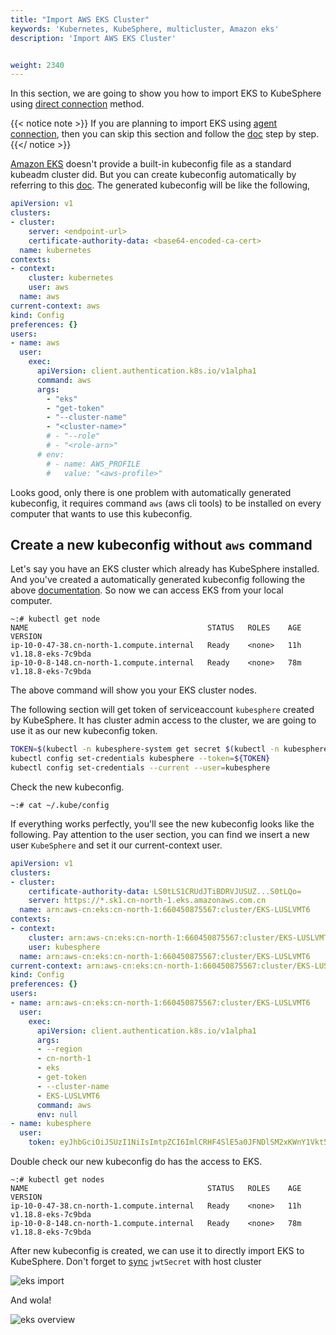 ```yaml
---
title: "Import AWS EKS Cluster"
keywords: 'Kubernetes, KubeSphere, multicluster, Amazon eks'
description: 'Import AWS EKS Cluster'


weight: 2340
---
```


In this section, we are going to show you how to import EKS to KubeSphere using [direct connection](../../enable-multicluster/direct-connection) method. 

{{< notice note >}}
If you are planning to import EKS using [agent connection](../../enable-multicluster/agent-connection), then you can skip this section and follow the [doc](../../enable-multicluster/agent-connection) step by step. 
{{</ notice >}}

[Amazon EKS](https://docs.aws.amazon.com/eks/index.html) doesn't provide a built-in kubeconfig file as a standard kubeadm cluster did. But you can create kubeconfig automatically by referring to this [doc](https://docs.aws.amazon.com/eks/latest/userguide/create-kubeconfig.html). The generated kubeconfig will be like the following,

```yaml
apiVersion: v1
clusters:
- cluster:
    server: <endpoint-url>
    certificate-authority-data: <base64-encoded-ca-cert>
  name: kubernetes
contexts:
- context:
    cluster: kubernetes
    user: aws
  name: aws
current-context: aws
kind: Config
preferences: {}
users:
- name: aws
  user:
    exec:
      apiVersion: client.authentication.k8s.io/v1alpha1
      command: aws
      args:
        - "eks"
        - "get-token"
        - "--cluster-name"
        - "<cluster-name>"
        # - "--role"
        # - "<role-arn>"
      # env:
        # - name: AWS_PROFILE
        #   value: "<aws-profile>"
```

Looks good, only there is one problem with automatically generated kubeconfig, it requires command `aws` (aws cli tools) to be installed on every computer that wants to use this kubeconfig. 

## Create a new kubeconfig without `aws` command
Let's say you have an EKS cluster which already has KubeSphere installed. And you've created a automatically generated kubeconfig following the above [documentation](https://docs.aws.amazon.com/eks/latest/userguide/create-kubeconfig.html). So now we can access EKS from your local computer.

```shell
~:# kubectl get node
NAME                                        STATUS   ROLES    AGE   VERSION
ip-10-0-47-38.cn-north-1.compute.internal   Ready    <none>   11h   v1.18.8-eks-7c9bda
ip-10-0-8-148.cn-north-1.compute.internal   Ready    <none>   78m   v1.18.8-eks-7c9bda
```
The above command will show you your EKS cluster nodes. 

The following section will get token of serviceaccount `kubesphere` created by KubeSphere. It has cluster admin access to the cluster, we are going to use it as our new kubeconfig token.

```bash
TOKEN=$(kubectl -n kubesphere-system get secret $(kubectl -n kubesphere-system get sa kubesphere -o jsonpath='{.secrets[0].name}') -o jsonpath='{.data.token}' | base64 -d)
kubectl config set-credentials kubesphere --token=${TOKEN}
kubectl config set-credentials --current --user=kubesphere
```

Check the new kubeconfig.
```
~:# cat ~/.kube/config
```

If everything works perfectly, you'll see the new kubeconfig looks like the following. Pay attention to the user section, you can find we insert a new user `KubeSphere` and set it our current-context user.

```yaml
apiVersion: v1
clusters:
- cluster:
    certificate-authority-data: LS0tLS1CRUdJTiBDRVJUSUZ...S0tLQo=
    server: https://*.sk1.cn-north-1.eks.amazonaws.com.cn
  name: arn:aws-cn:eks:cn-north-1:660450875567:cluster/EKS-LUSLVMT6
contexts:
- context:
    cluster: arn:aws-cn:eks:cn-north-1:660450875567:cluster/EKS-LUSLVMT6
    user: kubesphere
  name: arn:aws-cn:eks:cn-north-1:660450875567:cluster/EKS-LUSLVMT6
current-context: arn:aws-cn:eks:cn-north-1:660450875567:cluster/EKS-LUSLVMT6
kind: Config
preferences: {}
users:
- name: arn:aws-cn:eks:cn-north-1:660450875567:cluster/EKS-LUSLVMT6
  user:
    exec:
      apiVersion: client.authentication.k8s.io/v1alpha1
      args:
      - --region
      - cn-north-1
      - eks
      - get-token
      - --cluster-name
      - EKS-LUSLVMT6
      command: aws
      env: null
- name: kubesphere
  user:
    token: eyJhbGciOiJSUzI1NiIsImtpZCI6ImlCRHF4SlE5a0JFNDlSM2xKWnY1Vkt5NTJrcDNqRS1Ta25IYkg1akhNRmsifQ.eyJpc3M................9KQtFULW544G-FBwURd6ArjgQ3Ay6NHYWZe3gWCHLmag9gF-hnzxequ7oN0LiJrA-al1qGeQv-8eiOFqX3RPCQgbybmix8qw5U6f-Rwvb47-xA
```

Double check our new kubeconfig do has the access to EKS.
```
~:# kubectl get nodes
NAME                                        STATUS   ROLES    AGE   VERSION
ip-10-0-47-38.cn-north-1.compute.internal   Ready    <none>   11h   v1.18.8-eks-7c9bda
ip-10-0-8-148.cn-north-1.compute.internal   Ready    <none>   78m   v1.18.8-eks-7c9bda
```

After new kubeconfig is created, we can use it to directly import EKS to KubeSphere. Don't forget to [sync](https://github.com/kubesphere/community/blob/master/sig-multicluster/how-to-setup-multicluster-on-kubesphere/README.md#MemberCluster) `jwtSecret` with host cluster

![eks import](/images/docs/eks-kubeconfig.png)

And wola!

![eks overview](/images/docs/eks-overview.png)
